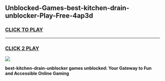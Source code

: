 
## Unblocked-Games-best-kitchen-drain-unblocker-Play-Free-4ap3d
<h3>
<a href="https://premium76.site?title=best-kitchen-drain-unblocker&ref=18A1">CLICK TO PLAY</a></h3>
<hr>

<h3>
<a href="https://premium76.site?title=best-kitchen-drain-unblocker&ref=18A1">CLICK 2 PLAY</a>
  
</h3>

<a href="https://premium76.site?title=best-kitchen-drain-unblocker&ref=18A1"><img src="https://clearcache.store/games.png"></a>


**best-kitchen-drain-unblocker games unblocked: Your Gateway to Fun and Accessible Online Gaming**
